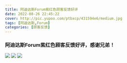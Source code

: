 ```yaml
---
title: 阿迪达斯Forum紫红色顾客反馈好评
date: 2022-08-26 22:45:22
cover: http://pic.yupoo.com/ptbxcp/431594e6/medium.jpg
tags: [阿迪达斯,Forum]
categories: [顾客反馈]
---
```


###  阿迪达斯Forum紫红色顾客反馈好评，感谢兄弟！
![](http://pic.yupoo.com/ptbxcp/eeea024f/5f2eae8a.png)
![](http://pic.yupoo.com/ptbxcp/431594e6/8b6e1392.jpg)
![](http://pic.yupoo.com/ptbxcp/5b8651ac/e0ebad26.jpg)
